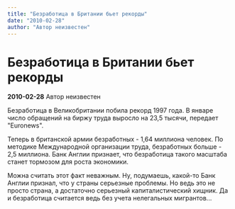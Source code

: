 ```yaml
---
title: "Безработица в Британии бьет рекорды"
date: "2010-02-28"
author: "Автор неизвестен"
---
```


# Безработица в Британии бьет рекорды

**2010-02-28** Автор неизвестен

Безработица в Великобритании побила рекорд 1997 года. В январе число обращений на биржу труда выросло на 23,5 тысячи, передает "Euronews".

Теперь в британской армии безработных - 1,64 миллиона человек. По методике Международной организации труда, безработных больше - 2,5 миллиона. Банк Англии признает, что безработица такого масштаба станет тормозом для роста экономики.

Можна считать этот факт неважным. Ну, подумаешь, какой-то Банк Англии признал, что у страны серьезные проблемы. Но ведь это не просто страна, а достаточно серьезный капиталистический хищник. Да и безработица считается ведь без учета нелегальных мигрантов...